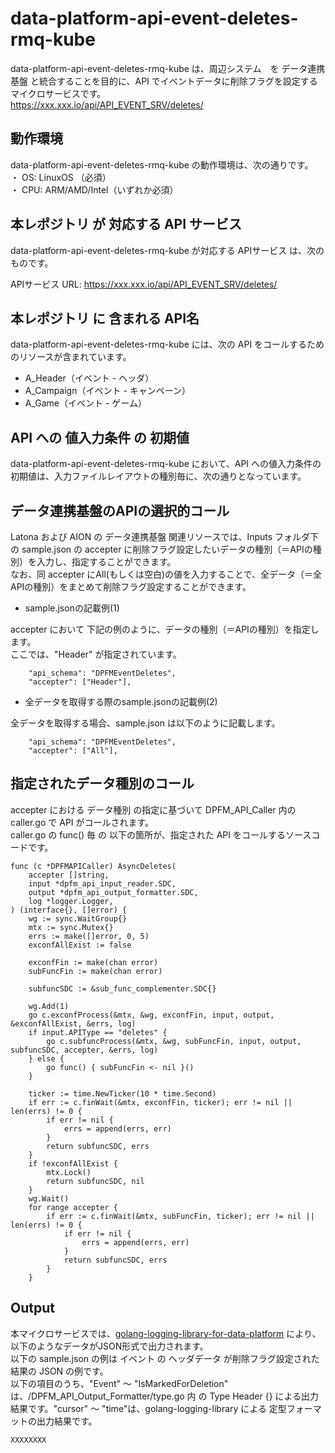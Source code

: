 # data-platform-api-event-deletes-rmq-kube
data-platform-api-event-deletes-rmq-kube は、周辺システム　を データ連携基盤 と統合することを目的に、API でイベントデータに削除フラグを設定するマイクロサービスです。  
https://xxx.xxx.io/api/API_EVENT_SRV/deletes/

## 動作環境
data-platform-api-event-deletes-rmq-kube の動作環境は、次の通りです。  
・ OS: LinuxOS （必須）  
・ CPU: ARM/AMD/Intel（いずれか必須）  

## 本レポジトリ が 対応する API サービス
data-platform-api-event-deletes-rmq-kube が対応する APIサービス は、次のものです。

APIサービス URL: https://xxx.xxx.io/api/API_EVENT_SRV/deletes/

## 本レポジトリ に 含まれる API名
data-platform-api-event-deletes-rmq-kube には、次の API をコールするためのリソースが含まれています。  

* A_Header（イベント - ヘッダ）
* A_Campaign（イベント - キャンペーン）
* A_Game（イベント - ゲーム）

## API への 値入力条件 の 初期値
data-platform-api-event-deletes-rmq-kube において、API への値入力条件の初期値は、入力ファイルレイアウトの種別毎に、次の通りとなっています。  

## データ連携基盤のAPIの選択的コール
Latona および AION の データ連携基盤 関連リソースでは、Inputs フォルダ下の sample.json の accepter に削除フラグ設定したいデータの種別（＝APIの種別）を入力し、指定することができます。  
なお、同 accepter にAll(もしくは空白)の値を入力することで、全データ（＝全APIの種別）をまとめて削除フラグ設定することができます。  

* sample.jsonの記載例(1)  

accepter において 下記の例のように、データの種別（＝APIの種別）を指定します。  
ここでは、"Header" が指定されています。    
  
```
	"api_schema": "DPFMEventDeletes",
	"accepter": ["Header"],
```
  
* 全データを取得する際のsample.jsonの記載例(2)  

全データを取得する場合、sample.json は以下のように記載します。  

```
	"api_schema": "DPFMEventDeletes",
	"accepter": ["All"],
```

## 指定されたデータ種別のコール
accepter における データ種別 の指定に基づいて DPFM_API_Caller 内の caller.go で API がコールされます。  
caller.go の func() 毎 の 以下の箇所が、指定された API をコールするソースコードです。  

```
func (c *DPFMAPICaller) AsyncDeletes(
	accepter []string,
	input *dpfm_api_input_reader.SDC,
	output *dpfm_api_output_formatter.SDC,
	log *logger.Logger,
) (interface{}, []error) {
	wg := sync.WaitGroup{}
	mtx := sync.Mutex{}
	errs := make([]error, 0, 5)
	exconfAllExist := false

	exconfFin := make(chan error)
	subFuncFin := make(chan error)

	subfuncSDC := &sub_func_complementer.SDC{}

	wg.Add(1)
	go c.exconfProcess(&mtx, &wg, exconfFin, input, output, &exconfAllExist, &errs, log)
	if input.APIType == "deletes" {
		go c.subfuncProcess(&mtx, &wg, subFuncFin, input, output, subfuncSDC, accepter, &errs, log)
	} else {
		go func() { subFuncFin <- nil }()
	}

	ticker := time.NewTicker(10 * time.Second)
	if err := c.finWait(&mtx, exconfFin, ticker); err != nil || len(errs) != 0 {
		if err != nil {
			errs = append(errs, err)
		}
		return subfuncSDC, errs
	}
	if !exconfAllExist {
		mtx.Lock()
		return subfuncSDC, nil
	}
	wg.Wait()
	for range accepter {
		if err := c.finWait(&mtx, subFuncFin, ticker); err != nil || len(errs) != 0 {
			if err != nil {
				errs = append(errs, err)
			}
			return subfuncSDC, errs
		}
	}
```

## Output  
本マイクロサービスでは、[golang-logging-library-for-data-platform](https://github.com/latonaio/golang-logging-library-for-data-platform) により、以下のようなデータがJSON形式で出力されます。  
以下の sample.json の例は イベント の ヘッダデータ が削除フラグ設定された結果の JSON の例です。  
以下の項目のうち、"Event" ～ "IsMarkedForDeletion" は、/DPFM_API_Output_Formatter/type.go 内 の Type Header {} による出力結果です。"cursor" ～ "time"は、golang-logging-library による 定型フォーマットの出力結果です。  

```
XXXXXXXX
```
